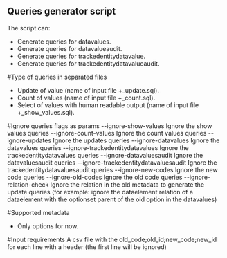 ## Queries generator script

The script can:

- Generate queries for datavalues.
- Generate queries for datavalueaudit.
- Generate queries for trackedentitydatavalue.
- Generate queries for trackedentitydatavalueaudit.

#Type of queries in separated files
- Update of value (name of input file +_update.sql).
- Count of values (name of input file +_count.sql).
- Select of values with human readable output (name of input file +_show_values.sql).

#Ignore queries flags as params
  --ignore-show-values  Ignore the show values queries
  --ignore-count-values 
                        Ignore the count values queries
  --ignore-updates      Ignore the updates queries
  --ignore-datavalues   Ignore the datavalues queries
  --ignore-trackedentitydatavalues
                        Ignore the trackedentitydatavalues queries
  --ignore-datavaluesaudit
                        Ignore the datavaluesaudit queries
  --ignore-trackedentitydatavaluesaudit
                        Ignore the trackedentitydatavaluesaudit queries
  --ignore-new-codes    Ignore the new code queries
  --ignore-old-codes    Ignore the old code queries
  --ignore-relation-check Ignore the relation in the old metadata 
  to generate the update queries (for example: 
  ignore the dataelement relation of a dataelement 
  with the optionset parent of the old option in the datavalues)



#Supported metadata
- Only options for now.

#Input requirements
A csv file with the old_code;old_id;new_code;new_id for each line with a header (the first line will be ignored)
